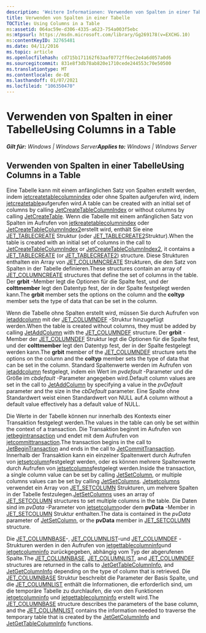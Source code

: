 ```yaml
---
description: 'Weitere Informationen: Verwenden von Spalten in einer Tabelle'
title: Verwenden von Spalten in einer Tabelle
TOCTitle: Using Columns in a Table
ms:assetid: 064ac59e-d306-4335-a623-754a003f5ebc
ms:mtpsurl: https://msdn.microsoft.com/library/Gg269178(v=EXCHG.10)
ms:contentKeyID: 32765481
ms.date: 04/11/2016
ms.topic: article
ms.openlocfilehash: cd715b171162f63aaf0772ff6ec2e4a6d057a0d6
ms.sourcegitcommit: 831e8f3db78ab820e1710cede244553c70e50500
ms.translationtype: MT
ms.contentlocale: de-DE
ms.lasthandoff: 01/07/2021
ms.locfileid: "106350470"
---
```

# <a name="using-columns-in-a-table"></a><span data-ttu-id="e988a-103">Verwenden von Spalten in einer Tabelle</span><span class="sxs-lookup"><span data-stu-id="e988a-103">Using Columns in a Table</span></span>


<span data-ttu-id="e988a-104">_**Gilt für:** Windows | Windows Server_</span><span class="sxs-lookup"><span data-stu-id="e988a-104">_**Applies to:** Windows | Windows Server_</span></span>

## <a name="using-columns-in-a-table"></a><span data-ttu-id="e988a-105">Verwenden von Spalten in einer Tabelle</span><span class="sxs-lookup"><span data-stu-id="e988a-105">Using Columns in a Table</span></span>

<span data-ttu-id="e988a-106">Eine Tabelle kann mit einem anfänglichen Satz von Spalten erstellt werden, indem [jetcreatetablecolumnindex](./jetcreatetablecolumnindex-function.md) oder ohne Spalten aufgerufen wird, indem [jetcreatetable](./jetcreatetable-function.md)aufgerufen wird.</span><span class="sxs-lookup"><span data-stu-id="e988a-106">A table can be created with an initial set of columns by calling [JetCreateTableColumnIndex](./jetcreatetablecolumnindex-function.md) or without columns by calling [JetCreateTable](./jetcreatetable-function.md).</span></span> <span data-ttu-id="e988a-107">Wenn die Tabelle mit einem anfänglichen Satz von Spalten im Aufrufen von [jetkreatetablecolumnindex](./jetcreatetablecolumnindex-function.md) oder [JetCreateTableColumnIndex2](./jetcreatetablecolumnindex2-function.md)erstellt wird, enthält Sie eine [JET_TABLECREATE](./jet-tablecreate-structure.md) Struktur (oder [JET_TABLECREATE2](./jet-tablecreate2-structure.md)Struktur).</span><span class="sxs-lookup"><span data-stu-id="e988a-107">When the table is created with an initial set of columns in the call to [JetCreateTableColumnIndex](./jetcreatetablecolumnindex-function.md) or [JetCreateTableColumnIndex2](./jetcreatetablecolumnindex2-function.md), it contains a [JET_TABLECREATE](./jet-tablecreate-structure.md) (or [JET_TABLECREATE2](./jet-tablecreate2-structure.md)) structure.</span></span> <span data-ttu-id="e988a-108">Diese Strukturen enthalten ein Array von [JET_COLUMNCREATE](./jet-columncreate-structure.md) Strukturen, die den Satz von Spalten in der Tabelle definieren.</span><span class="sxs-lookup"><span data-stu-id="e988a-108">These structures contain an array of [JET_COLUMNCREATE](./jet-columncreate-structure.md) structures that define the set of columns in the table.</span></span> <span data-ttu-id="e988a-109">Der **grbit** -Member legt die Optionen für die Spalte fest, und der **colttmember** legt den Datentyp fest, der in der Spalte festgelegt werden kann.</span><span class="sxs-lookup"><span data-stu-id="e988a-109">The **grbit** member sets the options on the column and the **coltyp** member sets the type of data that can be set in the column.</span></span>

<span data-ttu-id="e988a-110">Wenn die Tabelle ohne Spalten erstellt wird, müssen Sie durch Aufrufen von [jetaddcolumn](./jetaddcolumn-function.md) mit der [JET_COLUMNDEF](./jet-columndef-structure.md) -Struktur hinzugefügt werden.</span><span class="sxs-lookup"><span data-stu-id="e988a-110">When the table is created without columns, they must be added by calling [JetAddColumn](./jetaddcolumn-function.md) with the [JET_COLUMNDEF](./jet-columndef-structure.md) structure.</span></span> <span data-ttu-id="e988a-111">Der **grbit** -Member der [JET_COLUMNDEF](./jet-columndef-structure.md) Struktur legt die Optionen für die Spalte fest, und der **colttmember** legt den Datentyp fest, der in der Spalte festgelegt werden kann.</span><span class="sxs-lookup"><span data-stu-id="e988a-111">The **grbit** member of the [JET_COLUMNDEF](./jet-columndef-structure.md) structure sets the options on the column and the **coltyp** member sets the type of data that can be set in the column.</span></span> <span data-ttu-id="e988a-112">Standard Spaltenwerte werden im Aufrufen von [jetaddcolumn](./jetaddcolumn-function.md) festgelegt, indem ein Wert im *pvdefault* -Parameter und die Größe im *cbdefault* -Parameter angegeben wird.</span><span class="sxs-lookup"><span data-stu-id="e988a-112">Default column values are set in the call to [JetAddColumn](./jetaddcolumn-function.md) by specifying a value in the *pvDefault* parameter and the size in the *cbDefault* parameter.</span></span> <span data-ttu-id="e988a-113">Eine Spalte ohne Standardwert weist einen Standardwert von NULL auf.</span><span class="sxs-lookup"><span data-stu-id="e988a-113">A column without a default value effectively has a default value of NULL.</span></span>

<span data-ttu-id="e988a-114">Die Werte in der Tabelle können nur innerhalb des Kontexts einer Transaktion festgelegt werden.</span><span class="sxs-lookup"><span data-stu-id="e988a-114">The values in the table can only be set within the context of a transaction.</span></span> <span data-ttu-id="e988a-115">Die Transaktion beginnt im Aufrufen von [jetbegintransaction](./jetbegintransaction-function.md) und endet mit dem Aufrufen von [jetcommittransaction](./jetcommittransaction-function.md).</span><span class="sxs-lookup"><span data-stu-id="e988a-115">The transaction begins in the call to [JetBeginTransaction](./jetbegintransaction-function.md) and ends in the call to [JetCommitTransaction](./jetcommittransaction-function.md).</span></span> <span data-ttu-id="e988a-116">Innerhalb der Transaktion kann ein einzelner Spaltenwert durch Aufrufen von [jetsetcolumn](./jetsetcolumn-function.md)festgelegt werden, oder es können mehrere Spaltenwerte durch Aufrufen von [jetsetcolumns](./jetsetcolumns-function.md)festgelegt werden.</span><span class="sxs-lookup"><span data-stu-id="e988a-116">Inside the transaction, a single column value can be set by calling [JetSetColumn](./jetsetcolumn-function.md), or multiple columns values can be set by calling [JetSetColumns](./jetsetcolumns-function.md).</span></span> <span data-ttu-id="e988a-117">[Jetsetcolumns](./jetsetcolumns-function.md) verwendet ein Array von [JET_SETCOLUMN](./jet-setcolumn-structure.md) Strukturen, um mehrere Spalten in der Tabelle festzulegen.</span><span class="sxs-lookup"><span data-stu-id="e988a-117">[JetSetColumns](./jetsetcolumns-function.md) uses an array of [JET_SETCOLUMN](./jet-setcolumn-structure.md) structures to set multiple columns in the table.</span></span> <span data-ttu-id="e988a-118">Die Daten sind im *pvData* -Parameter von [jetsetcolumn](./jetsetcolumn-function.md)oder dem **pvData** -Member in [JET_SETCOLUMN](./jet-setcolumn-structure.md) Struktur enthalten.</span><span class="sxs-lookup"><span data-stu-id="e988a-118">The data is contained in the *pvData* parameter of [JetSetColumn](./jetsetcolumn-function.md), or the **pvData** member in [JET_SETCOLUMN](./jet-setcolumn-structure.md) structure.</span></span>

<span data-ttu-id="e988a-119">Die [JET_COLUMNBASE](./jet-columnbase-structure.md)-, [JET_COLUMNLIST](./jet-columnlist-structure.md)-und [JET_COLUMNDEF](./jet-columndef-structure.md) -Strukturen werden in den Aufrufen von [jetgettablecolumninfo](./jetgettablecolumninfo-function.md)und [jetgetcolumninfo](./jetgetcolumninfo-function.md) zurückgegeben, abhängig vom Typ der abgerufenen Spalte.</span><span class="sxs-lookup"><span data-stu-id="e988a-119">The [JET_COLUMNBASE](./jet-columnbase-structure.md), [JET_COLUMNLIST](./jet-columnlist-structure.md), and [JET_COLUMNDEF](./jet-columndef-structure.md) structures are returned in the calls to [JetGetTableColumnInfo](./jetgettablecolumninfo-function.md), and [JetGetColumnInfo](./jetgetcolumninfo-function.md) depending on the type of column that is retrieved.</span></span> <span data-ttu-id="e988a-120">Die [JET_COLUMNBASE](./jet-columnbase-structure.md) Struktur beschreibt die Parameter der Basis Spalte, und die [JET_COLUMNLIST](./jet-columnlist-structure.md) enthält die Informationen, die erforderlich sind, um die temporäre Tabelle zu durchlaufen, die von den Funktionen [jetgetcolumninfo](./jetgetcolumninfo-function.md) und [jetgettablecolumninfo](./jetgettablecolumninfo-function.md) erstellt wird.</span><span class="sxs-lookup"><span data-stu-id="e988a-120">The [JET_COLUMNBASE](./jet-columnbase-structure.md) structure describes the parameters of the base column, and the [JET_COLUMNLIST](./jet-columnlist-structure.md) contains the information needed to traverse the temporary table that is created by the [JetGetColumnInfo](./jetgetcolumninfo-function.md) and [JetGetTableColumnInfo](./jetgettablecolumninfo-function.md) functions.</span></span>
